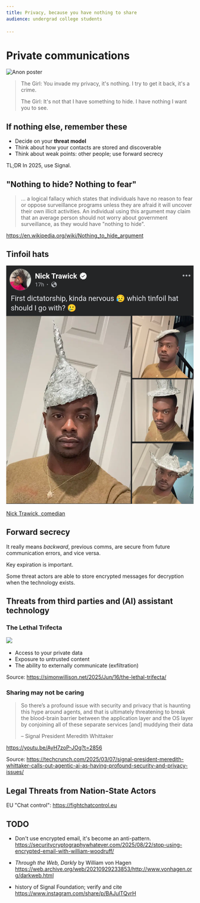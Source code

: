 ```yaml
---
title: Privacy, because you have nothing to share
audience: undergrad college students

---
```



# Private communications

![Anon poster](https://m.media-amazon.com/images/M/MV5BMjE0MjIwMDE2MV5BMl5BanBnXkFtZTgwMzM5MDQzNTM@.jpg)

> The Girl: You invade my privacy, it's nothing. I try to get it back, it's a crime.
>
> The Girl: It's not that I have something to hide. I have nothing I want you to see.

## If nothing else, remember these

* Decide on your **threat model**
* Think about how your contacts are stored and discoverable
* Think about weak points: other people; use forward secrecy

TL;DR In 2025, use Signal.

## "Nothing to hide? Nothing to fear"

> … a logical fallacy which states that individuals have no reason to fear or oppose surveillance programs
> unless they are afraid it will uncover their own illicit activities.
> An individual using this argument may claim that an average person
> should not worry about government surveillance, as they would have "nothing to hide".

<https://en.wikipedia.org/wiki/Nothing_to_hide_argument>

## Tinfoil hats

![Tinfoil hat joke](tinfoilhat.png)

[Nick Trawick, comedian](https://m.facebook.com/story.php?story_fbid=24882926974636672&id=100000381397282)

## Forward secrecy

It really means _backward_, previous comms, are secure from future communication errors, and vice versa.

Key expiration is important.

Some threat actors are able to store encrypted messages for decryption when the technology exists.

## Threats from third parties and (AI) assistant technology

### The Lethal Trifecta

![](https://static.simonwillison.net/static/2025/lethaltrifecta.jpg)

* Access to your private data
* Exposure to untrusted content
* The ability to externally communicate (exfiltration)

Source: <https://simonwillison.net/2025/Jun/16/the-lethal-trifecta/>

### Sharing may not be caring

> So there’s a profound issue with security and privacy that is haunting this hype around agents,
> and that is ultimately threatening to break the blood-brain barrier
> between the application layer and the OS layer
> by conjoining all of these separate services [and] muddying their data
>
> – Signal President Meredith Whittaker

<https://youtu.be/AyH7zoP-JOg?t=2856>

Source: <https://techcrunch.com/2025/03/07/signal-president-meredith-whittaker-calls-out-agentic-ai-as-having-profound-security-and-privacy-issues/>

## Legal Threats from Nation-State Actors

EU "Chat control": <https://fightchatcontrol.eu>

## TODO

* Don't use encrypted email, it's become an anti-pattern.
  https://securitycryptographywhatever.com/2025/08/22/stop-using-encrypted-email-with-william-woodruff/

* _Through the Web, Darkly_ by William von Hagen
  <https://web.archive.org/web/20210929233853/http://www.vonhagen.org/darkweb.html>

* history of Signal Foundation;
  verify and cite https://www.instagram.com/share/p/BAJulTQvrH
